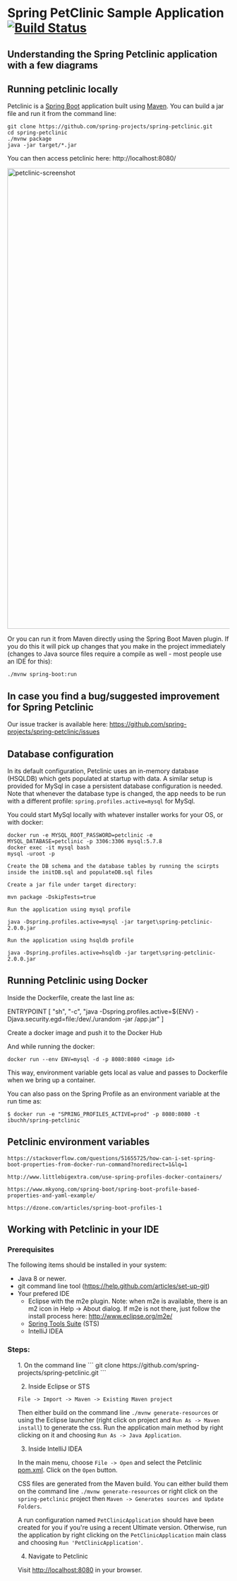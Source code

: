 # Spring PetClinic Sample Application [![Build Status](https://travis-ci.org/spring-projects/spring-petclinic.png?branch=master)](https://travis-ci.org/spring-projects/spring-petclinic/)

## Understanding the Spring Petclinic application with a few diagrams


## Running petclinic locally
Petclinic is a [Spring Boot](https://spring.io/guides/gs/spring-boot) application built using [Maven](https://spring.io/guides/gs/maven/). You can build a jar file and run it from the command line:


```
git clone https://github.com/spring-projects/spring-petclinic.git
cd spring-petclinic
./mvnw package
java -jar target/*.jar
```

You can then access petclinic here: http://localhost:8080/

<img width="1042" alt="petclinic-screenshot" src="https://cloud.githubusercontent.com/assets/838318/19727082/2aee6d6c-9b8e-11e6-81fe-e889a5ddfded.png">

Or you can run it from Maven directly using the Spring Boot Maven plugin. If you do this it will pick up changes that you make in the project immediately (changes to Java source files require a compile as well - most people use an IDE for this):

```
./mvnw spring-boot:run
```

## In case you find a bug/suggested improvement for Spring Petclinic
Our issue tracker is available here: https://github.com/spring-projects/spring-petclinic/issues


## Database configuration

In its default configuration, Petclinic uses an in-memory database (HSQLDB) which
gets populated at startup with data. A similar setup is provided for MySql in case a persistent database configuration is needed.
Note that whenever the database type is changed, the app needs to be run with a different profile: `spring.profiles.active=mysql` for MySql.

You could start MySql locally with whatever installer works for your OS, or with docker:

```
docker run -e MYSQL_ROOT_PASSWORD=petclinic -e MYSQL_DATABASE=petclinic -p 3306:3306 mysql:5.7.8
docker exec -it mysql bash
mysql -uroot -p

Create the DB schema and the database tables by running the scirpts inside the initDB.sql and populateDB.sql files

Create a jar file under target directory:

mvn package -DskipTests=true

Run the application using mysql profile

java -Dspring.profiles.active=mysql -jar target\spring-petclinic-2.0.0.jar

Run the application using hsqldb profile

java -Dspring.profiles.active=hsqldb -jar target\spring-petclinic-2.0.0.jar
```

## Running Petclinic using Docker

Inside the Dockerfile, create the last line as:

ENTRYPOINT [ "sh", "-c", "java -Dspring.profiles.active=${ENV} -Djava.security.egd=file:/dev/./urandom -jar /app.jar" ]

Create a docker image and push it to the Docker Hub

And while running the docker:

```
docker run --env ENV=mysql -d -p 8080:8080 <image id> 
```
This way, environment variable gets local as value and passes to Dockerfile when we bring up a container.

You can also pass on the Spring Profile as an environment variable at the run time as:

```
$ docker run -e "SPRING_PROFILES_ACTIVE=prod" -p 8080:8080 -t ibuchh/spring-petclinic
```

## Petclinic environment variables

```
https://stackoverflow.com/questions/51655725/how-can-i-set-spring-boot-properties-from-docker-run-command?noredirect=1&lq=1

http://www.littlebigextra.com/use-spring-profiles-docker-containers/

https://www.mkyong.com/spring-boot/spring-boot-profile-based-properties-and-yaml-example/

https://dzone.com/articles/spring-boot-profiles-1
```

## Working with Petclinic in your IDE

### Prerequisites
The following items should be installed in your system:
* Java 8 or newer.
* git command line tool (https://help.github.com/articles/set-up-git)
* Your prefered IDE 
  * Eclipse with the m2e plugin. Note: when m2e is available, there is an m2 icon in Help -> About dialog. If m2e is not there, just follow the install process here: http://www.eclipse.org/m2e/
  * [Spring Tools Suite](https://spring.io/tools) (STS)
  * IntelliJ IDEA

### Steps:

<ul>
1. On the command line
```
git clone https://github.com/spring-projects/spring-petclinic.git
```

2) Inside Eclipse or STS
```
File -> Import -> Maven -> Existing Maven project
```

Then either build on the command line `./mvnw generate-resources` or using the Eclipse launcher (right click on project and `Run As -> Maven install`) to generate the css. Run the application main method by right clicking on it and choosing `Run As -> Java Application`.

3) Inside IntelliJ IDEA

In the main menu, choose `File -> Open` and select the Petclinic [pom.xml](pom.xml). Click on the `Open` button.

CSS files are generated from the Maven build. You can either build them on the command line `./mvnw generate-resources`
or right click on the `spring-petclinic` project then `Maven -> Generates sources and Update Folders`.

A run configuration named `PetClinicApplication` should have been created for you if you're using a recent Ultimate
version. Otherwise, run the application by right clicking on the `PetClinicApplication` main class and choosing
`Run 'PetClinicApplication'`.

4) Navigate to Petclinic

Visit [http://localhost:8080](http://localhost:8080) in your browser.
</ul>
